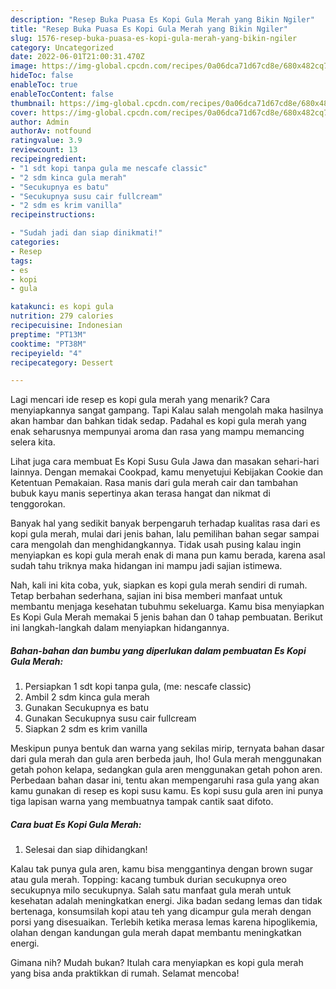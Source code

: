 ```yaml
---
description: "Resep Buka Puasa Es Kopi Gula Merah yang Bikin Ngiler"
title: "Resep Buka Puasa Es Kopi Gula Merah yang Bikin Ngiler"
slug: 1576-resep-buka-puasa-es-kopi-gula-merah-yang-bikin-ngiler
category: Uncategorized
date: 2022-06-01T21:00:31.470Z
image: https://img-global.cpcdn.com/recipes/0a06dca71d67cd8e/680x482cq70/es-kopi-gula-merah-foto-resep-utama.jpg
hideToc: false
enableToc: true
enableTocContent: false
thumbnail: https://img-global.cpcdn.com/recipes/0a06dca71d67cd8e/680x482cq70/es-kopi-gula-merah-foto-resep-utama.jpg
cover: https://img-global.cpcdn.com/recipes/0a06dca71d67cd8e/680x482cq70/es-kopi-gula-merah-foto-resep-utama.jpg
author: Admin
authorAv: notfound
ratingvalue: 3.9
reviewcount: 13
recipeingredient:
- "1 sdt kopi tanpa gula me nescafe classic"
- "2 sdm kinca gula merah"
- "Secukupnya es batu"
- "Secukupnya susu cair fullcream"
- "2 sdm es krim vanilla"
recipeinstructions:

- "Sudah jadi dan siap dinikmati!"
categories:
- Resep
tags:
- es
- kopi
- gula

katakunci: es kopi gula 
nutrition: 279 calories
recipecuisine: Indonesian
preptime: "PT13M"
cooktime: "PT38M"
recipeyield: "4"
recipecategory: Dessert

---
```



Lagi mencari ide resep es kopi gula merah yang menarik? Cara menyiapkannya sangat gampang. Tapi Kalau salah mengolah maka hasilnya akan hambar dan bahkan tidak sedap. Padahal es kopi gula merah yang enak seharusnya mempunyai aroma dan rasa yang mampu memancing selera kita.


Lihat juga cara membuat Es Kopi Susu Gula Jawa dan masakan sehari-hari lainnya. Dengan memakai Cookpad, kamu menyetujui Kebijakan Cookie dan Ketentuan Pemakaian. Rasa manis dari gula merah cair dan tambahan bubuk kayu manis sepertinya akan terasa hangat dan nikmat di tenggorokan.

Banyak hal yang sedikit banyak berpengaruh terhadap kualitas rasa dari es kopi gula merah, mulai dari jenis bahan, lalu pemilihan bahan segar sampai cara mengolah dan menghidangkannya. Tidak usah pusing kalau ingin menyiapkan es kopi gula merah enak di mana pun kamu berada, karena asal sudah tahu triknya maka hidangan ini mampu jadi sajian istimewa.


Nah, kali ini kita coba, yuk, siapkan es kopi gula merah sendiri di rumah. Tetap berbahan sederhana, sajian ini bisa memberi manfaat untuk membantu menjaga kesehatan tubuhmu sekeluarga. Kamu bisa menyiapkan Es Kopi Gula Merah memakai 5 jenis bahan dan 0 tahap pembuatan. Berikut ini langkah-langkah dalam menyiapkan hidangannya.

<!--inarticleads1-->

##### Bahan-bahan dan bumbu yang diperlukan dalam pembuatan Es Kopi Gula Merah:

1. Persiapkan 1 sdt kopi tanpa gula, (me: nescafe classic)
1. Ambil 2 sdm kinca gula merah
1. Gunakan Secukupnya es batu
1. Gunakan Secukupnya susu cair fullcream
1. Siapkan 2 sdm es krim vanilla


Meskipun punya bentuk dan warna yang sekilas mirip, ternyata bahan dasar dari gula merah dan gula aren berbeda jauh, lho! Gula merah menggunakan getah pohon kelapa, sedangkan gula aren menggunakan getah pohon aren. Perbedaan bahan dasar ini, tentu akan mempengaruhi rasa gula yang akan kamu gunakan di resep es kopi susu kamu. Es kopi susu gula aren ini punya tiga lapisan warna yang membuatnya tampak cantik saat difoto. 

<!--inarticleads2-->

##### Cara buat Es Kopi Gula Merah:


1. Selesai dan siap dihidangkan!

Kalau tak punya gula aren, kamu bisa menggantinya dengan brown sugar atau gula merah. Topping: kacang tumbuk durian secukupnya oreo secukupnya milo secukupnya. Salah satu manfaat gula merah untuk kesehatan adalah meningkatkan energi. Jika badan sedang lemas dan tidak bertenaga, konsumsilah kopi atau teh yang dicampur gula merah dengan porsi yang disesuaikan. Terlebih ketika merasa lemas karena hipoglikemia, olahan dengan kandungan gula merah dapat membantu meningkatkan energi. 

Gimana nih? Mudah bukan? Itulah cara menyiapkan es kopi gula merah yang bisa anda praktikkan di rumah. Selamat mencoba!
